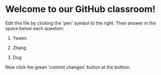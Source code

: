 # Welcome to our GitHub classroom!

Edit this file by clicking the 'pen' symbol to the right.
Then answer in the space below each question:

1. Yawen

2. Zhang

3. Dog


Now click the green 'commit changes' button at the bottom.

